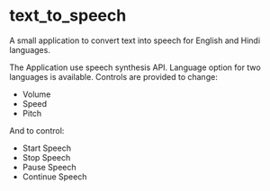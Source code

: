 # text_to_speech
A small application to convert text into speech for English and Hindi languages.

The Application use speech synthesis API.
Language option for two languages is available.
Controls are provided to change:
- Volume
- Speed
- Pitch

And to control:
- Start Speech
- Stop Speech
- Pause Speech
- Continue Speech
